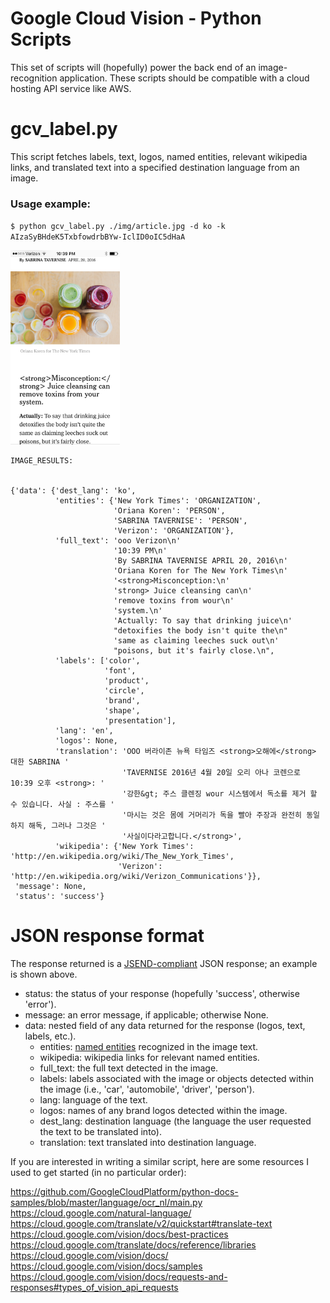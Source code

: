# Google Cloud Vision  - Python Scripts

This set of scripts will (hopefully) power the back end of an image-recognition application. These scripts should be compatible with a cloud hosting API service like AWS.

# gcv_label.py

This script fetches labels, text, logos, named entities, relevant wikipedia links, and translated text into a specified destination language from an image.

### Usage example:

`$ python gcv_label.py ./img/article.jpg -d ko -k AIzaSyBHdeK5TxbfowdrbBYw-IclID0oIC5dHaA`
 
<img src = "https://github.com/jpgard/mhacksixteen/blob/master/jpgard/img/article.jpg" width = "175">

```
IMAGE_RESULTS: 


{'data': {'dest_lang': 'ko',
          'entities': {'New York Times': 'ORGANIZATION',
                       'Oriana Koren': 'PERSON',
                       'SABRINA TAVERNISE': 'PERSON',
                       'Verizon': 'ORGANIZATION'},
          'full_text': 'ooo Verizon\n'
                       '10:39 PM\n'
                       'By SABRINA TAVERNISE APRIL 20, 2016\n'
                       'Oriana Koren for The New York Times\n'
                       '<strong>Misconception:\n'
                       'strong> Juice cleansing can\n'
                       'remove toxins from wour\n'
                       'system.\n'
                       'Actually: To say that drinking juice\n'
                       "detoxifies the body isn't quite the\n"
                       'same as claiming leeches suck out\n'
                       "poisons, but it's fairly close.\n",
          'labels': ['color',
                     'font',
                     'product',
                     'circle',
                     'brand',
                     'shape',
                     'presentation'],
          'lang': 'en',
          'logos': None,
          'translation': 'OOO 버라이존 뉴욕 타임즈 <strong>오해에</strong> 대한 SABRINA '
                         'TAVERNISE 2016년 4월 20일 오리 아나 코렌으로 10:39 오후 <strong>: '
                         '강한&gt; 주스 클렌징 wour 시스템에서 독소를 제거 할 수 있습니다. 사실 : 주스를 '
                         '마시는 것은 몸에 거머리가 독을 빨아 주장과 완전히 동일하지 해독, 그러나 그것은 '
                         '사실이다라고합니다.</strong>',
          'wikipedia': {'New York Times': 'http://en.wikipedia.org/wiki/The_New_York_Times',
                        'Verizon': 'http://en.wikipedia.org/wiki/Verizon_Communications'}},
 'message': None,
 'status': 'success'}

```

# JSON response format

The response returned is a [JSEND-compliant](https://labs.omniti.com/labs/jsend) JSON response; an example is shown above.

* status: the status of your response (hopefully 'success', otherwise 'error').
* message: an error message, if applicable; otherwise None.
* data: nested field of any data returned for the response (logos, text, labels, etc.).
  * entities: [named entities](https://en.wikipedia.org/wiki/Named-entity_recognition) recognized in the image text.
  * wikipedia: wikipedia links for relevant named entities.
  * full_text: the full text detected in the image.
  * labels: labels associated with the image or objects detected within the image (i.e., 'car', 'automobile', 'driver', 'person').
  * lang: language of the text.
  * logos: names of any brand logos detected within the image.
  * dest_lang: destination language (the language the user requested the text to be translated into).
  * translation: text translated into destination language.


 
If you are interested in writing a similar script, here are some resources I used to get started (in no particular order):

https://github.com/GoogleCloudPlatform/python-docs-samples/blob/master/language/ocr_nl/main.py
https://cloud.google.com/natural-language/
https://cloud.google.com/translate/v2/quickstart#translate-text
https://cloud.google.com/vision/docs/best-practices
https://cloud.google.com/translate/docs/reference/libraries
https://cloud.google.com/vision/docs/
https://cloud.google.com/vision/docs/samples
https://cloud.google.com/vision/docs/requests-and-responses#types_of_vision_api_requests
